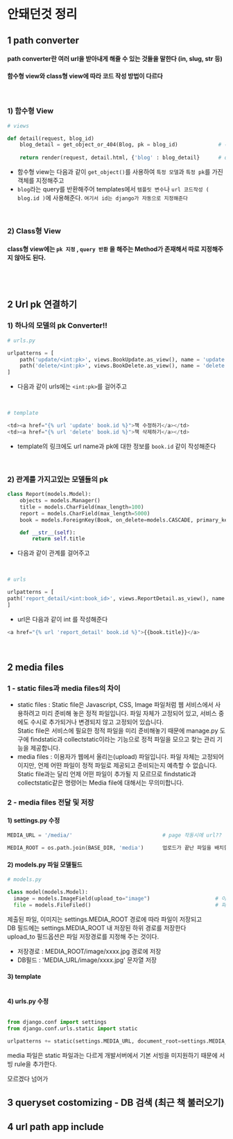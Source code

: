 # 안돼던것 정리

## 1 path converter
#### path converter란 여러 url을 받아내게 해줄 수 있는 것들을 말한다 (in, slug, str 등)
#### 함수형 view와 class형 view에 따라 코드 작성 방법이 다르다

<br/>

### 1) 함수형 View
```python
# views

def detail(request, blog_id)
    blog_detail = get_object_or_404(Blog, pk = blog_id)             # 특정 개체 지정
    
    return render(request, detail.html, {'blog' : blog_detail}      # query 반환
```
- 함수형 view는 다음과 같이 `get_object()`를 사용하여 `특정 모델`과 `특정 pk`를 가진 객체를 지정해주고
- `blog`라는 query를 반환해주어 templates에서 `템플릿 변수`나 `url 코드작성 ( blog.id )`에 사용해준다.
`여기서 id는 django가 자동으로 지정해준다`

<br/>

### 2) Class형 View
#### class형 view에는 `pk 지정` , `query 반환` 을 해주는 Method가 존재해서 따로 지정해주지 않아도 된다. 

<br/><br/>

## 2 Url pk 연결하기 
### 1) 하나의 모델의 pk Converter!!
```python
# urls.py

urlpatterns = [
    path('update/<int:pk>', views.BookUpdate.as_view(), name = 'update'),
    path('delete/<int:pk>', views.BookDelete.as_view(), name = 'delete'),
]
```
- 다음과 같이 urls에는 `<int:pk>`를 걸어주고

<br/>

```python
# template

<td><a href="{% url 'update' book.id %}">책 수정하기</a></td>
<td><a href="{% url 'delete' book.id %}">책 삭제하기</a></td>
```
- template의 링크에도 url name과 pk에 대한 정보를 `book.id` 같이 작성해준다

<br/>

### 2) 관계를 가지고있는 모델들의 pk
```python
class Report(models.Model):
    objects = models.Manager()
    title = models.CharField(max_length=100)
    report = models.CharField(max_length=5000)
    book = models.ForeignKey(Book, on_delete=models.CASCADE, primary_key=True, unique=True)

    def __str__(self):
        return self.title
```
- 다음과 같이 관계를 걸어주고

<br/>

```python
# urls

urlpatterns = [
path('report_detail/<int:book_id>', views.ReportDetail.as_view(), name = 'report_detail'),
]
```
- url은 다음과 같이 int 를 작성해준다

```python
<a href="{% url 'report_detail' book.id %}">{{book.title}}</a>
```

<br/>

## 2 media files
### 1 - static files과 media files의 차이
- static files : Static file은 Javascript, CSS, Image 파일처럼 웹 서비스에서 사용하려고 미리 준비해 놓은 정적 파일입니다. 파일 자체가 고정되어 있고, 서비스 중에도 수시로 추가되거나 변경되지 않고 고정되어 있습니다.<br/>
 Static file은 서비스에 필요한 정적 파일을 미리 준비해놓기 때문에 manage.py 도구에 findstatic과 collectstatic이라는 기능으로 정적 파일을 모으고 찾는 관리 기능을 제공합니다.<br/>
- media files : 이용자가 웹에서 올리는(upload) 파일입니다. 파일 자체는 고정되어 이지만, 언제 어떤 파일이 정적 파일로 제공되고 준비되는지 예측할 수 없습니다.<br/>
Static file과는 달리 언제 어떤 파일이 추가될 지 모르므로 findstatic과 collectstatic같은 명령어는 Media file에 대해서는 무의미합니다.
### 2 - media files 전달 및 저장
#### 1) settings.py 수정
```python
MEDIA_URL = '/media/'                             # page 작동시에 url??

MEDIA_ROOT = os.path.join(BASE_DIR, 'media')      업로드가 끝난 파일을 배치할 최상위 경로를 지정하는 설정 항목 
```
#### 2) models.py 파일 모델필드
```python
# models.py

class model(models.Model):
  image = models.ImageField(upload_to="image")                     # 이미지 저장을 지원하는 모델 필드
  file = models.FileFiled()                                        # 파일 저장을 지원하는 모델 필드
```
제출된 파일, 이미지는 settings.MEDIA_ROOT 경로에 따라 파일이 저장되고<br/>
DB 필드에는 settings.MEDIA_ROOT 내 저장된 하위 경로를 저장한다<br/>
upload_to 필드옵션은 파일 저장경로를 지정해 주는 것이다.<br/>
- 저장경로 : MEDIA_ROOT/image/xxxx.jpg 경로에 저장 <br/>
- DB필드 : 'MEDIA_URL/image/xxxx.jpg' 문자열 저장

#### 3) template
```python

```
#### 4) urls.py 수정
```python

from django.conf import settings
from django.conf.urls.static import static

urlpatterns += static(settings.MEDIA_URL, document_root=settings.MEDIA_ROOT)
```
media 파일은 static 파일과는 다르게 개발서버에서 기본 서빙을 미지원하기 때문에 서빙 rule을 추가한다.

모르겠다 넘어가

## 3 queryset costomizing - DB 검색 (최근 책 불러오기)
## 4 url path app include 
